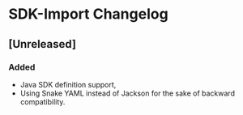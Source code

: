 <!-- Keep a Changelog guide -> https://keepachangelog.com -->

# SDK-Import Changelog

## [Unreleased]

### Added

- Java SDK definition support,
- Using Snake YAML instead of Jackson for the sake of backward compatibility.
